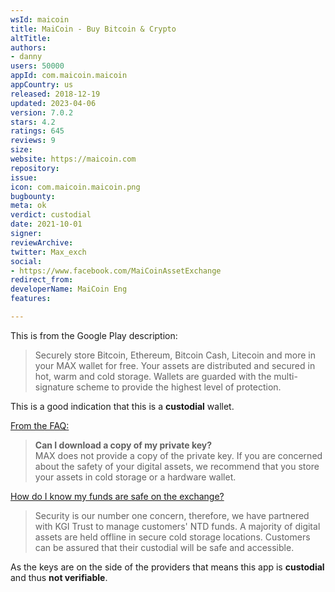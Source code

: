 ```yaml
---
wsId: maicoin
title: MaiCoin - Buy Bitcoin & Crypto
altTitle: 
authors:
- danny
users: 50000
appId: com.maicoin.maicoin
appCountry: us
released: 2018-12-19
updated: 2023-04-06
version: 7.0.2
stars: 4.2
ratings: 645
reviews: 9
size: 
website: https://maicoin.com
repository: 
issue: 
icon: com.maicoin.maicoin.png
bugbounty: 
meta: ok
verdict: custodial
date: 2021-10-01
signer: 
reviewArchive: 
twitter: Max_exch
social:
- https://www.facebook.com/MaiCoinAssetExchange
redirect_from: 
developerName: MaiCoin Eng
features: 

---
```


This is from the Google Play description:

> Securely store Bitcoin, Ethereum, Bitcoin Cash, Litecoin and more in your MAX wallet for free. Your assets are distributed and secured in hot, warm and cold storage. Wallets are guarded with the multi-signature scheme to provide the highest level of protection.

This is a good indication that this is a **custodial** wallet.

[From the FAQ:](https://support.maicoin.com/en/support/solutions/articles/32000021141-can-i-download-a-copy-of-my-private-key-)
> **Can I download a copy of my private key?**<br>
> MAX does not provide a copy of the private key.  If you are concerned about the safety of your digital assets, we recommend that you store your assets in cold storage or a hardware wallet.

[How do I know my funds are safe on the exchange?](https://support.maicoin.com/en/support/solutions/articles/32000017302-how-do-i-know-my-funds-are-safe-on-the-exchange-)

> Security is our number one concern, therefore, we have partnered with KGI Trust to manage customers' NTD funds.  A majority of digital assets are held offline in secure cold storage locations.  Customers can be assured that their custodial will be safe and accessible.

As the keys are on the side of the providers that means this app is **custodial** and thus **not verifiable**.
